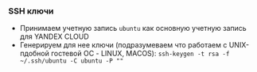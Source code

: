 ### SSH ключи
- Принимаем учетную запись `ubuntu` как основную учетную запись для YANDEX CLOUD
- Генерируем для нее ключи (подразумеваем что работаем с UNIX-пдобной гостевой ОС - LINUX, MACOS):
`ssh-keygen -t rsa -f ~/.ssh/ubuntu -C ubuntu -P ""`


